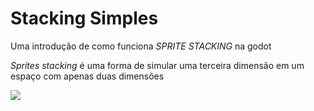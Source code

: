 # Stacking Simples
Uma introdução de como funciona <i>SPRITE STACKING</i> na godot

<i>Sprites stacking</i> é uma forma de simular uma terceira dimensão em um espaço com apenas duas dimensões 

<img src="https://github.com/guilhermeHomma/SpriteStacking-na-GODOT/blob/main/imgs/tower_stack.mp4">
